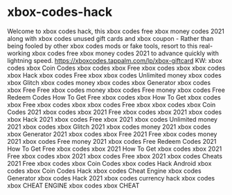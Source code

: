 # xbox-codes-hack
Welcome to xbox codes hack, this xbox codes free xbox money codes 2021 along with xbox codes unused gift cards and xbox coupon - Rather than being fooled by other xbox codes mods or fake tools, resort to this real-working xbox codes free xbox money codes 2021 to advance quickly with lightning speed. https://xboxcodes.tappalm.com/lp/xbox-giftcard KW: xbox codes xbox Coin Codes xbox codes xbox Free xbox codes xbox xbox codes xbox Hack xbox codes Free xbox xbox codes Unlimited money xbox codes xbox Glitch xbox codes money xbox codes xbox Generator xbox codes xbox Free Free xbox codes money xbox codes Free money xbox codes Free Redeem Codes How To Get Free xbox codes xbox How To Get xbox codes xbox Free xbox codes xbox xbox codes Free xbox xbox codes xbox Coin Codes 2021 xbox codes xbox 2021 Free xbox codes xbox 2021 xbox codes xbox Hack 2021 xbox codes Free xbox 2021 xbox codes Unlimited money 2021 xbox codes xbox Glitch 2021 xbox codes money 2021 xbox codes xbox Generator 2021 xbox codes xbox Free 2021 Free xbox codes money 2021 xbox codes Free money 2021 xbox codes Free Redeem Codes 2021 How To Get Free xbox codes xbox 2021 How To Get xbox codes xbox 2021 Free xbox codes xbox 2021 xbox codes Free xbox 2021 xbox codes Cheats 2021 Free xbox codes xbox Coin Codes xbox codes Hack Android xbox codes xbox Coin Codes Hack xbox codes Cheat Engine xbox codes Generator xbox codes Hack 2021 xbox codes currency hack xbox codes xbox CHEAT ENGINE xbox codes xbox CHEAT
